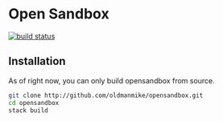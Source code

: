 # Open Sandbox 

[![build status][build]][travis]

## Installation

As of right now, you can only build opensandbox from source.
```bash
git clone http://github.com/oldmanmike/opensandbox.git
cd opensandbox
stack build
```

[build]: https://travis-ci.org/oldmanmike/opensandbox.png?branch=master
[travis]: https://travis-ci.org/oldmanmike/opensandbox
